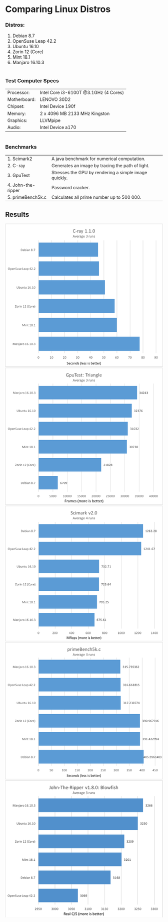 # Comparing Linux Distros

### Distros:
1. Debian 8.7
2. OpenSuse Leap 42.2
3. Ubuntu 16.10
4. Zorin 12 (Core)
5. Mint 18.1
6. Manjaro 16.10.3

#
### Test Computer Specs
| | |
|-|-|
|Processor: | Intel Core i3-6100T @3.1GHz (4 Cores) |
| Motherboard: | LENOVO 30D2 | 
| Chipset: | Intel Device 190f |
| Memory: | 2 x 4096 MB 2133 MHz Kingston |
| Graphics: | LLVMpipe | 
| Audio: | Intel Device a170 |

#
### Benchmarks
| | |
|-|-|
| 1. Scimark2 | A java benchmark for numerical computation.
| 2. C-ray | Generates an image by tracing the path of light.
| 3. GpuTest | Stresses the GPU by rendering a simple image quickly.
| 4. John-the-ripper | Password cracker.
| 5. primeBench5k.c | Calculates all prime number up to 500 000.


## Results
![C_ray Results][C_ray]
![GpuTest][GpuTest]
![Scimark2][Scimark_v20]
![primeBench5k][primeBench5k]
![John_The_Ripper_V1.8.0_Blowfish][John_The_Ripper_V1.8.0_Blowfish]



[C_ray]: https://raw.githubusercontent.com/KhalilJDamouni/Linux-Distro-Comparison/master/Results/C_ray.png "C_ray Results Results"

[GpuTest]: https://raw.githubusercontent.com/KhalilJDamouni/Linux-Distro-Comparison/master/Results/GpuTest.png "GpuTest Results Results"

[Scimark_v20]: https://raw.githubusercontent.com/KhalilJDamouni/Linux-Distro-Comparison/master/Results/Scimark_v20.png "Scimark_v20 Results"

[primeBench5k]: https://raw.githubusercontent.com/KhalilJDamouni/Linux-Distro-Comparison/master/Results/primeBench5k.c.png "primeBench5k Results"

[John_The_Ripper_V1.8.0_Blowfish]: https://raw.githubusercontent.com/KhalilJDamouni/Linux-Distro-Comparison/master/Results/John_The_Ripper_V1.8.0_Blowfish.png "John_The_Ripper_V1.8.0_Blowfish Results"
